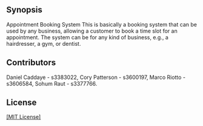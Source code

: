 ## Synopsis

Appointment Booking System
This is basically a booking system that can be used by any business, allowing a
customer to book a time slot for an appointment. The system can be for any kind of
business, e.g., a hairdresser, a gym, or dentist.

## Contributors

Daniel Caddaye - s3383022,
Cory Patterson - s3600197,
Marco Riotto - s3606584,
Sohum Raut - s3377766.

## License

[[MIT License]](LICENSE.md)
